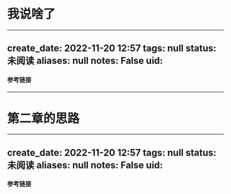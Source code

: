 # 我说啥了

---
create_date: 2022-11-20 12:57
tags: null
status: 未阅读 
aliases: null
notes: False
uid: 
---


#### 参考链接



---

# 第二章的思路

---
create_date: 2022-11-20 12:57
tags: null
status: 未阅读 
aliases: null
notes: False
uid: 
---


#### 参考链接

